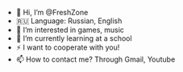 - 👋 Hi, I’m @FreshZone
- 🇷🇺 Language: Russian, English
- 👀 I’m interested in games, music
- 🌱 I’m currently learning at a school
- ⚡ I want to cooperate with you!
- 📫 How to contact me? Through Gmail, Youtube

<!---
FreshZone/FreshZone is a ✨ special ✨ repository because its `README.md` (this file) appears on your GitHub profile.
You can click the Preview link to take a look at your changes.
--->

